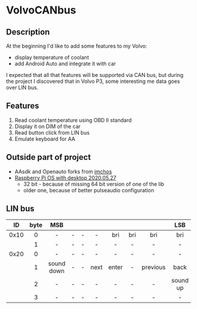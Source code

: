 # VolvoCANbus

## Description

At the beginning I'd like to add some features to my Volvo:
- display temperature of coolant
- add Android Auto and integrate it with car

I expected that all that features will be supported via CAN bus, but during the project I discovered that in Volvo P3, some interesting me data goes over LIN bus.

## Features

1. Read coolant temperature using OBD II standard
2. Display it on DIM of the car
3. Read button click from LIN bus
4. Emulate keyboard for AA

## Outside part of project

- AAsdk and Openauto forks from [imchos](https://github.com/imchos/openauto-dhu)
- [Raspberry Pi OS with desktop 2020.05.27](https://downloads.raspberrypi.com/raspios_armhf/images/raspios_armhf-2020-05-28/)
  - 32 bit - because of missing 64 bit version of one of the lib
  - older one, because of better pulseaudio configuration

## LIN bus

|ID|byte|MSB|||||||LSB|
|:--:|:--:|:--:|:--:|:--:|:--:|:--:|:--:|:--:|:--:|
|0x10|0|-|-|-|-|bri|bri|bri|bri|
||1|-|-|-|-|-|-|-|-|
|0x20|0|-|-|-|-|-|-|-|-|
||1|sound down|-|-|next|enter|-|previous|back|
||2|-|-|-|-|-|-|-|sound up|
||3|-|-|-|-|-|-|-|-|
